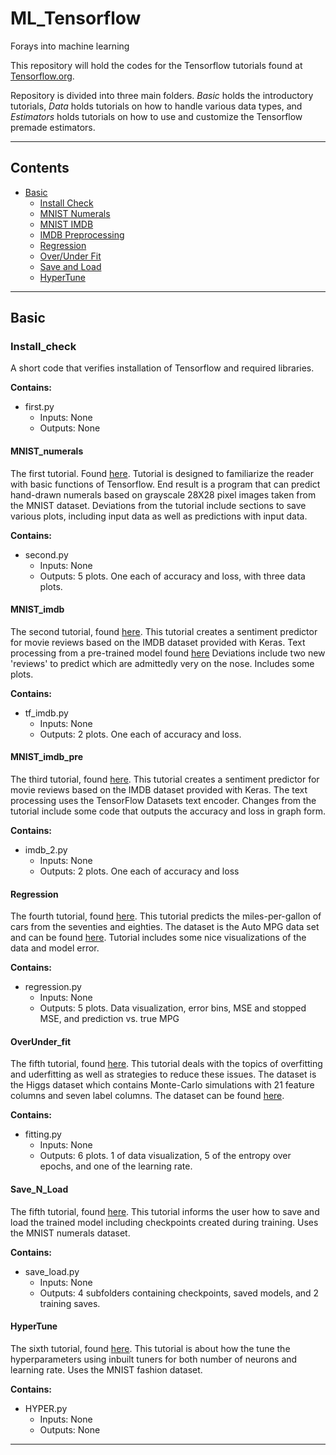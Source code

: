 # ML_Tensorflow
Forays into machine learning

This repository will hold the codes for the Tensorflow tutorials found at [Tensorflow.org](https://www.tensorflow.org/).

Repository is divided into three main folders. *Basic* holds the introductory tutorials, *Data* holds tutorials on how to handle various data types, and *Estimators* holds tutorials on how to use and customize the Tensorflow premade estimators.

---

## Contents

- [Basic](#basic)
  - [Install Check](#install_check)  
  - [MNIST Numerals](#mnist_numerals)  
  - [MNIST IMDB](#mnist_imdb)  
  - [IMDB Preprocessing](#mnist_imdb_pre)  
  - [Regression](#regression)  
  - [Over/Under Fit](#overunder_fit)
  - [Save and Load](#save_n_load)
  - [HyperTune](#hypertune)

---
## Basic

### Install_check

A short code that verifies installation of Tensorflow and required libraries.

**Contains:**

* first.py
   * Inputs: None
   * Outputs: None
  
 #### MNIST_numerals
 
 The first tutorial. Found [here](https://www.tensorflow.org/tutorials/quickstart/beginner). Tutorial is designed to familiarize the reader with basic functions of Tensorflow. End result is a program that can predict hand-drawn numerals based on grayscale 28X28 pixel images taken from the MNIST dataset. Deviations from the tutorial
 include sections to save various plots, including input data as well as predictions with input data. 
 
 **Contains:**
 * second.py
   * Inputs: None
   * Outputs: 5 plots. One each of accuracy and loss, with three data plots.
   
#### MNIST_imdb

The second tutorial, found [here](https://www.tensorflow.org/tutorials/keras/text_classification_with_hub). This tutorial creates a sentiment predictor for movie reviews based on the IMDB dataset provided with Keras. Text processing from a pre-trained model found [here](https://tfhub.dev/google/tf2-preview/gnews-swivel-20dim/1) Deviations include two new 'reviews' to predict which are admittedly very on the nose. Includes some plots.

**Contains:**
* tf_imdb.py
  * Inputs: None
  * Outputs: 2 plots. One each of accuracy and loss. 

#### MNIST_imdb_pre

The third tutorial, found [here](https://www.tensorflow.org/tutorials/keras/text_classification). This tutorial creates a sentiment predictor for movie reviews based on the IMDB dataset provided with Keras. The text processing uses the TensorFlow Datasets text encoder. Changes from the tutorial include some code that outputs the accuracy and loss in graph form.

**Contains:**
* imdb_2.py
  * Inputs: None
  * Outputs: 2 plots. One each of accuracy and loss

#### Regression

The fourth tutorial, found [here](https://www.tensorflow.org/tutorials/keras/regression). This tutorial predicts the miles-per-gallon of cars from the seventies and eighties. The dataset is the Auto MPG data set and can be found [here](https://archive.ics.uci.edu/ml/datasets/auto+mpg). Tutorial includes some nice visualizations of the data and model error.

**Contains:**
* regression.py
  * Inputs: None
  * Outputs: 5 plots. Data visualization, error bins, MSE and stopped MSE, and prediction vs. true MPG
  
#### OverUnder_fit

The fifth tutorial, found [here](https://www.tensorflow.org/tutorials/keras/overfit_and_underfit). This tutorial deals with the topics of overfitting and uderfitting as well as strategies to reduce these issues. The dataset is the Higgs dataset which contains Monte-Carlo simulations with 21 feature columns and seven label columns. The dataset can be found [here](http://mlphysics.ics.uci.edu/data/higgs/).

**Contains:**
* fitting.py
  * Inputs: None
  * Outputs: 6 plots. 1 of data visualization, 5 of the entropy over epochs, and one of the learning rate.
  
#### Save_N_Load

The fifth tutorial, found [here](https://www.tensorflow.org/tutorials/keras/save_and_load). This tutorial informs the user how to save and load the trained model including checkpoints created during training. Uses the MNIST numerals dataset.

**Contains:**
* save_load.py
  * Inputs: None
  * Outputs: 4 subfolders containing checkpoints, saved models, and 2 training saves. 
  
#### HyperTune

The sixth tutorial, found [here](https://www.tensorflow.org/tutorials/keras/keras_tuner). This tutorial is about how the tune the hyperparameters using inbuilt tuners for both number of neurons and learning rate. Uses the MNIST fashion dataset.

**Contains:**
* HYPER.py
  * Inputs: None
  * Outputs: None

---

  
